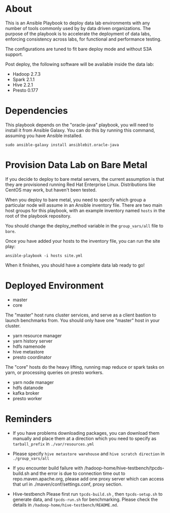 # About

This is an Ansible Playbook to deploy data lab environments with any number of
tools commonly used by by data driven organizations. The purpose of the playbook
is to accelerate the deployment of data labs, enforcing consistency across labs,
for functional and performance testing.

The configurations are tuned to fit bare deploy mode and without S3A support.

Post deploy, the following software will be available inside the data lab:

* Hadoop 2.7.3
* Spark 2.1.1
* Hive 2.2.1
* Presto 0.177

# Dependencies

This playbook depends on the "oracle-java" playbook, you will need to install
it from Ansible Galaxy. You can do this by running this command, assuming you
have Ansible installed.

```sudo ansible-galaxy install ansiblebit.oracle-java```

# Provision Data Lab on Bare Metal

If you decide to deploy to bare metal servers, the current assumption is that
they are provisioned running Red Hat Enterprise Linux. Distributions like
CentOS may work, but haven't been tested.

When you deploy to bare metal, you need to specify which group a particular
node will assume in an Ansible inventory file. There are two main host groups
for this playbook, with an example inventory named ``hosts`` in the root of the
playbook repository.

You should change the deploy_method variable in the ``group_vars/all`` file to
``bare``.

Once you have added your hosts to the inventory file, you can run the site
play:

```ansible-playbook -i hosts site.yml```

When it finishes, you should have a complete data lab ready to go!

# Deployed Environment

* master 
* core

The "master" host runs cluster services, and serve as a client bastion to launch
benchmarks from. You should only have one "master" host in your cluster.

* yarn resource manager
* yarn history server
* hdfs namenode
* hive metastore
* presto coordinator

The "core" hosts do the heavy lifting, running map reduce or spark tasks on
yarn, or processing queries on presto workers.

* yarn node manager
* hdfs datanode
* kafka broker
* presto worker


# Reminders
* If you have problems downloading packages, you can download them manually and place them at a direction which you need to specify as ```tarball_prefix``` in ```./var/resources.yml```

* Please specify ```hive metastore warehouse``` and ```hive scratch direction``` in ```./group_vars/all``` 

* If you encounter build failure with /hadoop-home/hive-testbench/tpcds-build.sh and the error is due to connection time out to repo.maven.apache.org, please add one proxy server which can access that url in ./maven/conf/settings.conf, proxy section.

* Hive-testbench
Please first run ```tpcds-build.sh``` , then ```tpcds-setup.sh``` to generate data, and ```tpcds-run.sh``` for benchmarking. Please check the details in ```/hadoop-home/hive-testbench/README.md```.



